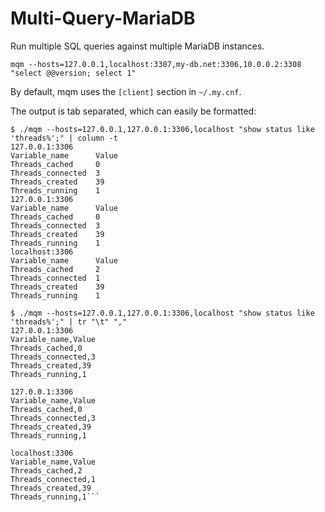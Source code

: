 # Multi-Query-MariaDB
Run multiple SQL queries against multiple MariaDB instances.

```mqm --hosts=127.0.0.1,localhost:3307,my-db.net:3306,10.0.0.2:3308 "select @@version; select 1"```

By default, mqm uses the ```[client]``` section in ```~/.my.cnf```.

The output is tab separated, which can easily be formatted:

```
$ ./mqm --hosts=127.0.0.1,127.0.0.1:3306,localhost "show status like 'threads%';" | column -t
127.0.0.1:3306
Variable_name      Value
Threads_cached     0
Threads_connected  3
Threads_created    39
Threads_running    1
127.0.0.1:3306
Variable_name      Value
Threads_cached     0
Threads_connected  3
Threads_created    39
Threads_running    1
localhost:3306
Variable_name      Value
Threads_cached     2
Threads_connected  1
Threads_created    39
Threads_running    1
```

```
$ ./mqm --hosts=127.0.0.1,127.0.0.1:3306,localhost "show status like 'threads%';" | tr "\t" ","
127.0.0.1:3306
Variable_name,Value
Threads_cached,0
Threads_connected,3
Threads_created,39
Threads_running,1

127.0.0.1:3306
Variable_name,Value
Threads_cached,0
Threads_connected,3
Threads_created,39
Threads_running,1

localhost:3306
Variable_name,Value
Threads_cached,2
Threads_connected,1
Threads_created,39
Threads_running,1```
